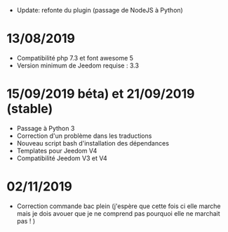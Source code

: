 
- Update: refonte du plugin (passage de NodeJS à Python)

# 13/08/2019

- Compatibilité php 7.3 et font awesome 5
- Version minimum de Jeedom requise : 3.3

# 15/09/2019 béta) et 21/09/2019 (stable)

- Passage à Python 3
- Correction d'un problème dans les traductions
- Nouveau script bash d'installation des dépendances
- Templates pour Jeedom V4
- Compatibilité Jeedom V3 et V4

# 02/11/2019

- Correction commande bac plein (j'espère que cette fois ci elle marche
mais je dois avouer que je ne comprend pas pourquoi elle ne marchait pas ! )
